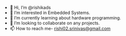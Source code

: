 - 👋 Hi, I’m @rishikads
- 👀 I’m interested in Embedded Systems.
- 🌱 I’m currently learning about hardware programming.
- 💞️ I’m looking to collaborate on any projects.
- 📫 How to reach me- rishi02.srinivas@gmail.com

<!---
rishikads/rishikads is a ✨ special ✨ repository because its `README.md` (this file) appears on your GitHub profile.
You can click the Preview link to take a look at your changes.
--->
